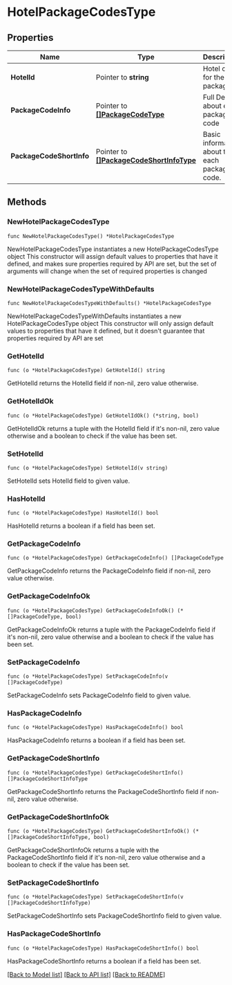 # HotelPackageCodesType

## Properties

Name | Type | Description | Notes
------------ | ------------- | ------------- | -------------
**HotelId** | Pointer to **string** | Hotel code for the packages. | [optional] 
**PackageCodeInfo** | Pointer to [**[]PackageCodeType**](PackageCodeType.md) | Full Details about each package code | [optional] 
**PackageCodeShortInfo** | Pointer to [**[]PackageCodeShortInfoType**](PackageCodeShortInfoType.md) | Basic information about the each package code. | [optional] 

## Methods

### NewHotelPackageCodesType

`func NewHotelPackageCodesType() *HotelPackageCodesType`

NewHotelPackageCodesType instantiates a new HotelPackageCodesType object
This constructor will assign default values to properties that have it defined,
and makes sure properties required by API are set, but the set of arguments
will change when the set of required properties is changed

### NewHotelPackageCodesTypeWithDefaults

`func NewHotelPackageCodesTypeWithDefaults() *HotelPackageCodesType`

NewHotelPackageCodesTypeWithDefaults instantiates a new HotelPackageCodesType object
This constructor will only assign default values to properties that have it defined,
but it doesn't guarantee that properties required by API are set

### GetHotelId

`func (o *HotelPackageCodesType) GetHotelId() string`

GetHotelId returns the HotelId field if non-nil, zero value otherwise.

### GetHotelIdOk

`func (o *HotelPackageCodesType) GetHotelIdOk() (*string, bool)`

GetHotelIdOk returns a tuple with the HotelId field if it's non-nil, zero value otherwise
and a boolean to check if the value has been set.

### SetHotelId

`func (o *HotelPackageCodesType) SetHotelId(v string)`

SetHotelId sets HotelId field to given value.

### HasHotelId

`func (o *HotelPackageCodesType) HasHotelId() bool`

HasHotelId returns a boolean if a field has been set.

### GetPackageCodeInfo

`func (o *HotelPackageCodesType) GetPackageCodeInfo() []PackageCodeType`

GetPackageCodeInfo returns the PackageCodeInfo field if non-nil, zero value otherwise.

### GetPackageCodeInfoOk

`func (o *HotelPackageCodesType) GetPackageCodeInfoOk() (*[]PackageCodeType, bool)`

GetPackageCodeInfoOk returns a tuple with the PackageCodeInfo field if it's non-nil, zero value otherwise
and a boolean to check if the value has been set.

### SetPackageCodeInfo

`func (o *HotelPackageCodesType) SetPackageCodeInfo(v []PackageCodeType)`

SetPackageCodeInfo sets PackageCodeInfo field to given value.

### HasPackageCodeInfo

`func (o *HotelPackageCodesType) HasPackageCodeInfo() bool`

HasPackageCodeInfo returns a boolean if a field has been set.

### GetPackageCodeShortInfo

`func (o *HotelPackageCodesType) GetPackageCodeShortInfo() []PackageCodeShortInfoType`

GetPackageCodeShortInfo returns the PackageCodeShortInfo field if non-nil, zero value otherwise.

### GetPackageCodeShortInfoOk

`func (o *HotelPackageCodesType) GetPackageCodeShortInfoOk() (*[]PackageCodeShortInfoType, bool)`

GetPackageCodeShortInfoOk returns a tuple with the PackageCodeShortInfo field if it's non-nil, zero value otherwise
and a boolean to check if the value has been set.

### SetPackageCodeShortInfo

`func (o *HotelPackageCodesType) SetPackageCodeShortInfo(v []PackageCodeShortInfoType)`

SetPackageCodeShortInfo sets PackageCodeShortInfo field to given value.

### HasPackageCodeShortInfo

`func (o *HotelPackageCodesType) HasPackageCodeShortInfo() bool`

HasPackageCodeShortInfo returns a boolean if a field has been set.


[[Back to Model list]](../README.md#documentation-for-models) [[Back to API list]](../README.md#documentation-for-api-endpoints) [[Back to README]](../README.md)


